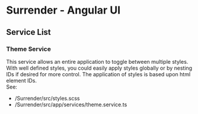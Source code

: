 # Surrender - Angular UI
## Service List
### Theme Service
This service allows an entire application to toggle between multiple styles.  With well defined styles, you could easily apply styles globally or by nesting IDs if desired for more control.  The
application of styles is based upon html element IDs.
<br />See:
- /Surrender/src/styles.scss
- /Surrender/src/app/services/theme.service.ts
